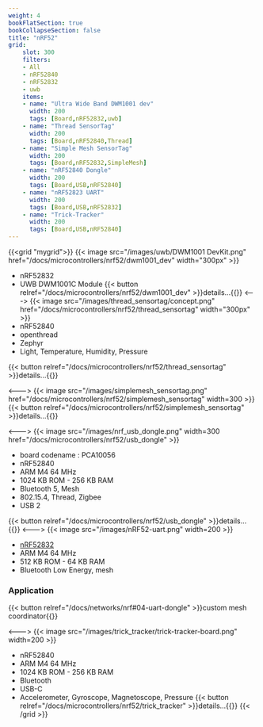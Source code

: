 ```yaml
---
weight: 4
bookFlatSection: true
bookCollapseSection: false
title: "nRF52"
grid:
    slot: 300
    filters:
    - All
    - nRF52840
    - nRF52832
    - uwb
    items:
    - name: "Ultra Wide Band DWM1001 dev"
      width: 200
      tags: [Board,nRF52832,uwb]
    - name: "Thread SensorTag"
      width: 200
      tags: [Board,nRF52840,Thread]
    - name: "Simple Mesh SensorTag"
      width: 200
      tags: [Board,nRF52832,SimpleMesh]
    - name: "nRF52840 Dongle"
      width: 200
      tags: [Board,USB,nRF52840]
    - name: "nRF52823 UART"
      width: 200
      tags: [Board,USB,nRF52832]
    - name: "Trick-Tracker"
      width: 200
      tags: [Board,USB,nRF52840]
---
```


{{<grid "mygrid">}}
{{< image src="/images/uwb/DWM1001 DevKit.png" href="/docs/microcontrollers/nrf52/dwm1001_dev" width="300px" >}}
* nRF52832
* UWB DWM1001C Module
{{< button relref="/docs/microcontrollers/nrf52/dwm1001_dev" >}}details...{{</button>}}
<--->
{{< image src="/images/thread_sensortag/concept.png" href="/docs/microcontrollers/nrf52/thread_sensortag" width="300px" >}}
* nRF52840
* openthread
* Zephyr
* Light, Temperature, Humidity, Pressure

{{< button relref="/docs/microcontrollers/nrf52/thread_sensortag" >}}details...{{</button>}}

<--->
{{< image src="/images/simplemesh_sensortag.png" href="/docs/microcontrollers/nrf52/simplemesh_sensortag" width=300 >}}
{{< button relref="/docs/microcontrollers/nrf52/simplemesh_sensortag" >}}details...{{</button>}}

<--->
{{< image src="/images/nrf_usb_dongle.png" width=300 href="/docs/microcontrollers/nrf52/usb_dongle" >}}

* board codename : PCA10056
* nRF52840
* ARM M4 64 MHz
* 1024 KB ROM - 256 KB RAM
* Bluetooth 5, Mesh
* 802.15.4, Thread, Zigbee
* USB 2

{{< button relref="/docs/microcontrollers/nrf52/usb_dongle" >}}details...{{</button>}}
<--->
{{< image src="/images/nRF52-uart.png" width=200 >}}

* [nRF52832](https://www.nordicsemi.com/Products/Low-power-short-range-wireless/nRF52832)
* ARM M4 64 MHz
* 512 KB ROM - 64 KB RAM
* Bluetooth Low Energy, mesh
### Application

{{< button relref="/docs/networks/nrf#04-uart-dongle" >}}custom mesh coordinator{{</button>}}

<--->
{{< image src="/images/trick_tracker/trick-tracker-board.png" width=200 >}}

* nRF52840
* ARM M4 64 MHz
* 1024 KB ROM - 256 KB RAM
* Bluetooth
* USB-C
* Accelerometer, Gyroscope, Magnetoscope, Pressure
{{< button relref="/docs/microcontrollers/nrf52/trick_tracker" >}}details...{{</button>}}
{{< /grid >}}
